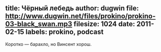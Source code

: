 title: Чёрный лебедь
author: dugwin
file: http://www.dugwin.net/files/prokino/prokino-03-black_swan.mp3
filesize: 1024
date: 2011-02-15
labels: prokino, podcast
---
Коротко — барахло, но Винсент хорош.
